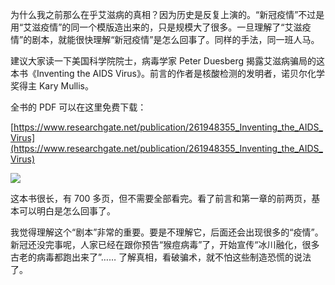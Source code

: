 为什么我之前那么在乎艾滋病的真相？因为历史是反复上演的。“新冠疫情”不过是用“艾滋疫情”的同一个模版造出来的，只是规模大了很多。一旦理解了“艾滋疫情”的剧本，就能很快理解“新冠疫情”是怎么回事了。同样的手法，同一班人马。

建议大家读一下美国科学院院士，病毒学家 Peter Duesberg 揭露艾滋病骗局的这本书《Inventing the AIDS Virus》。前言的作者是核酸检测的发明者，诺贝尔化学奖得主 Kary Mullis。

全书的 PDF 可以在这里免费下载：

[https://www.researchgate.net/publication/261948355_Inventing_the_AIDS_Virus](https://www.researchgate.net/publication/261948355_Inventing_the_AIDS_Virus)

<div class="captioned-image-container">

![](https://substackcdn.com/image/fetch/w_1456,c_limit,f_auto,q_auto:good,fl_progressive:steep/https%3A%2F%2Fbucketeer-e05bbc84-baa3-437e-9518-adb32be77984.s3.amazonaws.com%2Fpublic%2Fimages%2Fafb0dc98-7171-43cb-a3e2-3e040c8d5793_796x1307.jpeg)


这本书很长，有 700 多页，但不需要全部看完。看了前言和第一章的前两页，基本可以明白是怎么回事了。

我觉得理解这个“剧本”非常的重要。要是不理解它，后面还会出现很多的“疫情”。新冠还没完事呢，人家已经在跟你预告“猴痘病毒”了，开始宣传“冰川融化，很多古老的病毒都跑出来了”…… 了解真相，看破骗术，就不怕这些制造恐慌的说法了。
